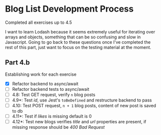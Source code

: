 # Blog List Development Process
Completed all exercises up to 4.5

I want to learn Lodash because it seems extremely useful for iterating over arrays and objects, something that can be so confusing and slow in Javascript. Going to go back to these questions once I've completed the rest of this part, just want to focus on the testing material at the moment.

## Part 4.b
Establishing work for each exercise
- [x] Refactor backend to async/await
- [ ] Refactor backend tests to async/await
- [ ] 4.8: Test GET request, verify `n` blog posts
- [ ] 4.9*: Test _id_, use Jest's `toBeDefined` and restructure backend to pass
- [ ] 4.10: Test POST request, `n + 1` blog posts, content of new post is saved to db
- [ ] 4.11*: Test if _likes_ is missing default is 0
- [ ] 4.12*: Test new blogs verifies _title_ and _url_ properties are present, if missing response should be _400 Bad Request_
